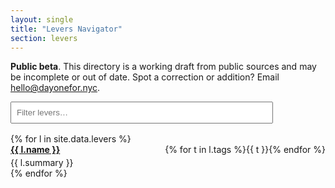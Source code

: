 ```yaml
---
layout: single
title: "Levers Navigator"
section: levers
---
```


<p class="muted">
  <strong>Public beta</strong>. This directory is a working draft from public sources and may be incomplete or out of date. Spot a correction or addition? Email <a href="mailto:hello@dayonefor.nyc">hello@dayonefor.nyc</a>.
</p>

<input id="lev-q"
       type="search"
       name="lev_search"
       inputmode="search"
       placeholder="Filter levers…"
       autocomplete="off"
       autocapitalize="off"
       autocorrect="off"
       spellcheck="false"
       data-lpignore="true"
       data-lastpass="ignore"
       data-1p-ignore="true"
       data-form-type="other"
       aria-label="Filter levers"
       style="padding:.5rem; width:100%; max-width:420px;">
<div id="lev-tags" style="margin:.5rem 0 1rem;"></div>

<ul id="lev-list" class="levers" style="list-style:none; padding:0;">
{% for l in site.data.levers %}
  <li class="card card--section" data-name="{{ l.name | downcase }}" data-tags="{{ l.tags | join: ',' | downcase }}">
    <div style="display:flex; justify-content:space-between; gap:1rem; align-items:baseline;">
      <div>
        <a href="/levers/{{ l.id }}/"><strong>{{ l.name }}</strong></a>
        <div style="color:var(--ink-subtle); margin-top:.25rem;">{{ l.summary }}</div>
      </div>
      <div>
        {% for t in l.tags %}<span class="tag">{{ t }}</span>{% endfor %}
      </div>
    </div>
  </li>
{% endfor %}
</ul>

<script>
(function(){
  const list = [...document.querySelectorAll('#lev-list li')];
  const input = document.getElementById('lev-q');
  const allTags = new Set();
  list.forEach(li => (li.dataset.tags||'').split(',').forEach(t => t && allTags.add(t.trim())));
  const tagWrap = document.getElementById('lev-tags');
  function filter(q, tag){
    const qq = (q||"").toLowerCase();
    list.forEach(li=>{
      const hay = (li.dataset.name + " " + (li.dataset.tags||''));
      const tagOk = !tag || (li.dataset.tags||'').split(',').includes(tag);
      li.style.display = (hay.includes(qq) && tagOk) ? "" : "none";
    });
  }
  allTags.forEach(t=>{
    const b = document.createElement('button');
    b.textContent = t;
    b.className = 'badge';
    b.style.marginRight = '.35rem';
    b.onclick = () => { filter(input.value, t); };
    tagWrap.appendChild(b);
  });
  input.addEventListener('input', e=> filter(e.target.value, null));
})();
</script>

<style>
  /* Use brand-focused outline instead of orange for this search box */
  #lev-q:focus{ outline: 3px solid var(--brand-accent); outline-offset: 2px; }
</style>


